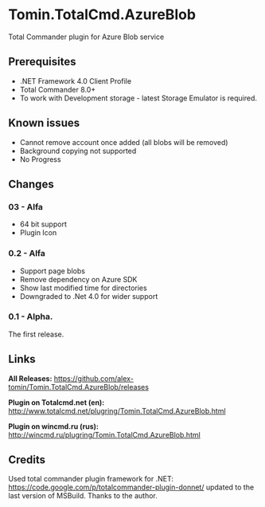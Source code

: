 Tomin.TotalCmd.AzureBlob
========================

Total Commander plugin for Azure Blob service

Prerequisites
---------------
- .NET Framework 4.0 Client Profile
- Total Commander 8.0+
- To work with Development storage - latest Storage Emulator is required.

Known issues
---------------
- Cannot remove account once added (all blobs will be removed)
- Background copying not supported
- No Progress

Changes
---------------

### 03 - Alfa
- 64 bit support
- Plugin Icon

### 0.2 - Alfa
- Support page blobs
- Remove dependency on Azure SDK
- Show last modified time for directories
- Downgraded to .Net 4.0 for wider support

### 0.1 - Alpha.
The first release.

Links
---------------

**All Releases:**
https://github.com/alex-tomin/Tomin.TotalCmd.AzureBlob/releases

**Plugin on Totalcmd.net (en):**
http://www.totalcmd.net/plugring/Tomin.TotalCmd.AzureBlob.html

**Plugin on wincmd.ru (rus):**
http://wincmd.ru/plugring/Tomin.TotalCmd.AzureBlob.html

Credits
---------------
Used total commander plugin framework for .NET: https://code.google.com/p/totalcommander-plugin-donnet/
updated to the last version of MSBuild. Thanks to the author.
